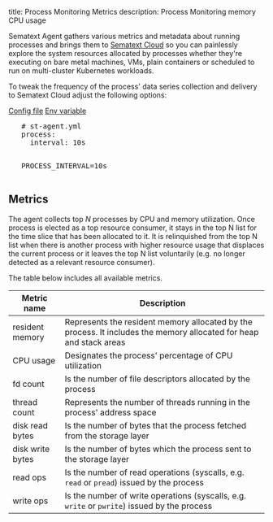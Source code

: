 title: Process Monitoring Metrics
description: Process Monitoring memory CPU usage

Sematext Agent gathers various metrics and metadata about running processes and brings them to [Sematext Cloud](https://sematext.com/cloud/) so you can painlessly explore the system resources allocated by processes whether they're executing on bare metal machines, VMs, plain containers or scheduled to run on multi-cluster Kubernetes workloads.

To tweak the frequency of the process' data series collection and delivery to Sematext Cloud adjust the following options:

<div class="mdl-tabs mdl-js-tabs mdl-js-ripple-effect">
 <div class="mdl-tabs__tab-bar">
     <a href="#file-interval" class="mdl-tabs__tab is-active">Config file</a>
     <a href="#env-interval" class="mdl-tabs__tab">Env variable</a>
 </div>

 <div class="mdl-tabs__panel is-active" id="file-interval">
   <pre>
   # st-agent.yml
   process:
     interval: 10s
   </pre>
 </div>
 <div class="mdl-tabs__panel" id="env-interval">
   <pre>
   PROCESS_INTERVAL=10s
   </pre>
 </div>
</div>

## Metrics

The agent collects top _N_ processes by CPU and memory utilization. Once process is elected as a top resource consumer, it stays in the top N list for the time slice that has been allocated to it. It is relinquished from the top N list when there is another process with higher resource usage that displaces the current process or it leaves the top N list voluntarily (e.g. no longer detected as a relevant resource consumer).

The table below includes all available metrics.

| Metric name       | Description |
| ------------------|-------------|
| resident memory   | Represents the resident memory allocated by the process. It includes the memory allocated for heap and stack areas |
| CPU usage         | Designates the process' percentage of CPU utilization       |   
| fd count          | Is the number of file descriptors allocated by the process     |
| thread count      | Represents the number of threads running in the process' address space  |
| disk read bytes   | Is the number of bytes that the process fetched from the storage layer     |
| disk write bytes  | Is the number of bytes which the process sent to the storage layer     |
| read ops          | Is the number of read operations (syscalls, e.g. `read` or `pread`) issued by the process     |
| write ops         | Is the number of write operations (syscalls, e.g. `write` or `pwrite`) issued by the process     |
